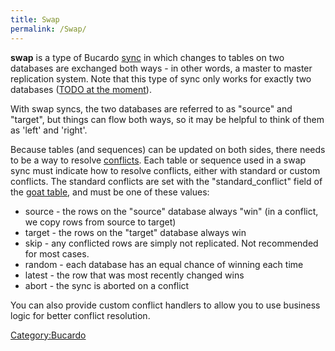 ```yaml
---
title: Swap
permalink: /Swap/
---
```


**swap** is a type of Bucardo [sync](/sync "wikilink") in which changes to tables on two databases are exchanged both ways - in other words, a master to master replication system. Note that this type of sync only works for exactly two databases ([TODO at the moment](/TODO_at_the_moment "wikilink")).

With swap syncs, the two databases are referred to as "source" and "target", but things can flow both ways, so it may be helpful to think of them as 'left' and 'right'.

Because tables (and sequences) can be updated on both sides, there needs to be a way to resolve [conflicts](/conflict "wikilink"). Each table or sequence used in a swap sync must indicate how to resolve conflicts, either with standard or custom conflicts. The standard conflicts are set with the "standard_conflict" field of the [goat table](/goat_table "wikilink"), and must be one of these values:

-   source - the rows on the "source" database always "win" (in a conflict, we copy rows from source to target)
-   target - the rows on the "target" database always win
-   skip - any conflicted rows are simply not replicated. Not recommended for most cases.
-   random - each database has an equal chance of winning each time
-   latest - the row that was most recently changed wins
-   abort - the sync is aborted on a conflict

You can also provide custom conflict handlers to allow you to use business logic for better conflict resolution.

[Category:Bucardo](/Category:Bucardo "wikilink")